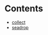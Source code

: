 

# Contents
- [collect](/contracts/modules/act/collect)
- [seadrop](/contracts/modules/act/seadrop)
